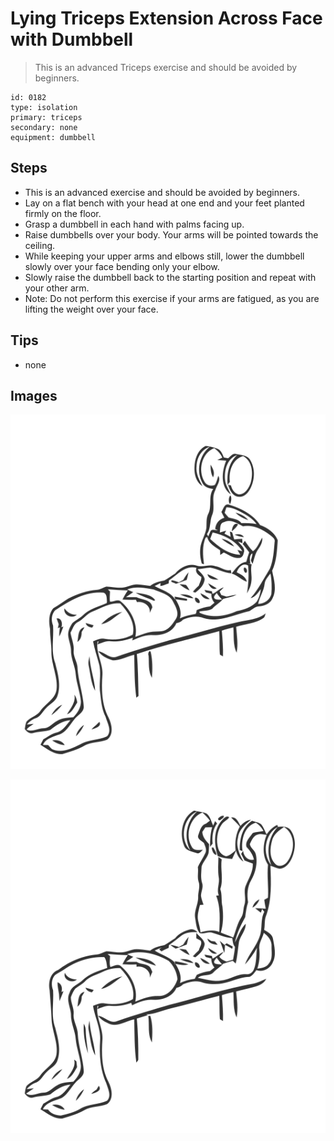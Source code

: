 # Lying Triceps Extension Across Face with Dumbbell
> This is an advanced Triceps exercise and should be avoided by beginners.

``` 
id: 0182 
type: isolation 
primary: triceps 
secondary: none 
equipment: dumbbell 
``` 

## Steps

 - This is an advanced exercise and should be avoided by beginners.
 - Lay on a flat bench with your head at one end and your feet planted firmly on the floor.
 - Grasp a dumbbell in each hand with palms facing up.
 - Raise dumbbells over your body. Your arms will be pointed towards the ceiling.
 - While keeping your upper arms and elbows still, lower the dumbbell slowly over your face bending only your elbow.
 - Slowly raise the dumbbell back to the starting position and repeat with your other arm.
 - Note: Do not perform this exercise if your arms are fatigued, as you are lifting the weight over your face.

## Tips

 - none

## Images

![](../svg/0182-relaxation.svg)

![](../svg/0182-tension.svg)
